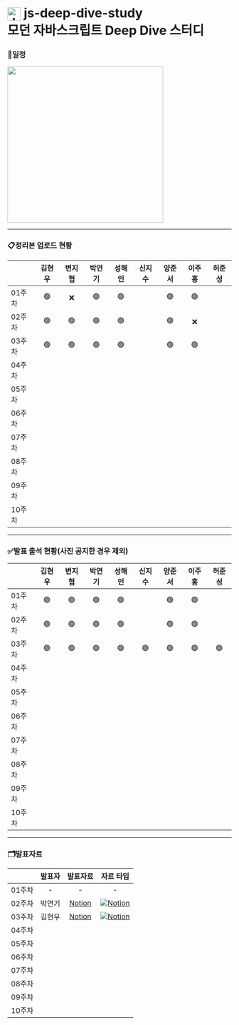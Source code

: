 # <img src="https://velog.velcdn.com/images/dlwnghd/post/da4bbe28-91a6-4da8-91d7-0f5d67c5b7af/image.png" alt="Javascript" style="vertical-align: bottom;" width="30px"> js-deep-dive-study</br>모던 자바스크립트 Deep Dive 스터디


### 📅일정
<img src="https://github.com/user-attachments/assets/c0d11f06-e9ed-40bc-8a71-abedfac191c0" width="350px" />

---


<!--복사 붙여넣기 : Ctrl + C or V |    🟢    ❌ -->
### 📋정리본 업로드 현황
|          |  김현우 |  변지협 |  박연기 |  성해인 |  신지수 |  양준서 |  이주홍 |  허준성 |
|----------|:-------:|:-------:|:-------:|:-------:|:-------:|:-------:|:-------:|:-------:|
| 01주차   |    🟢   |    ❌  |    🟢   |   🟢   |         |    🟢   |    🟢   |        |
| 02주차   |    🟢   |    🟢  |    🟢   |   🟢   |         |    🟢   |    ❌   |        |
| 03주차   |    🟢   |    🟢  |    🟢   |   🟢   |         |    🟢   |    🟢   |        |
| 04주차   |         |         |         |         |         |         |         |         |
| 05주차   |         |         |         |         |         |         |         |         |
| 06주차   |         |         |         |         |         |         |         |         |
| 07주차   |         |         |         |         |         |         |         |         |
| 08주차   |         |         |         |         |         |         |         |         |
| 09주차   |         |         |         |         |         |         |         |         |
| 10주차   |         |         |         |         |         |         |         |         |

---

### ✅발표 출석 현황(사진 공지한 경우 제외)
|          |  김현우 |  변지협 |  박연기 |  성해인 |  신지수 |  양준서 |  이주홍 |  허준성 |
|----------|:-------:|:-------:|:-------:|:-------:|:-------:|:-------:|:-------:|:-------:|
| 01주차   |    🟢   |    🟢  |    🟢   |   🟢   |         |    🟢   |    🟢   |        |
| 02주차   |    🟢   |    🟢  |    🟢   |   🟢   |         |    🟢   |    🟢   |        |
| 03주차   |    🟢   |    🟢  |    🟢   |   🟢   |   🟢    |    🟢   |    🟢  |   🟢     |
| 04주차   |         |         |         |         |         |         |         |         |
| 05주차   |         |         |         |         |         |         |         |         |
| 06주차   |         |         |         |         |         |         |         |         |
| 07주차   |         |         |         |         |         |         |         |         |
| 08주차   |         |         |         |         |         |         |         |         |
| 09주차   |         |         |         |         |         |         |         |         |
| 10주차   |         |         |         |         |         |         |         |         |
---

<!-- 발표자료(ex1) : [발표자료타입명](발표링크) -->
<!-- 발표자료(ex2) : [Notion](https://amethyst-cinnamon-178.notion.site/7c715e0fd72a4aa695874a491274228d) -->

<!-- 자료타입(ex1) : [![자료 타입](뱃지 정의)](자료사용 타입 출처) -->
<!-- 자료타입(ex2) : [![Notion](https://img.shields.io/badge/-Notion-FFFFFF?style=for-the-badge&logo=notion&logoColor=black)](https://www.notion.so/) -->
<!-- 참고 자료 : https://velog.io/@cha-suyeon/github-%EA%B9%83%ED%97%88%EB%B8%8C-%EB%A6%AC%EB%93%9C%EB%AF%B8%EC%97%90%EC%84%9C-%EB%B1%83%EC%A7%80-%EB%A7%8C%EB%93%A4%EA%B8%B0 -->

### 🗂️발표자료
|          |  발표자  |  발표자료  |  자료 타입  |
|----------|:-------:|:-------:|:-------:|
| 01주차   |    -    |    -   |   -    |
| 02주차   | 박연기   | [Notion](https://amethyst-cinnamon-178.notion.site/7c715e0fd72a4aa695874a491274228d) | [![Notion](https://img.shields.io/badge/-Notion-FFFFFF?style=for-the-badge&logo=notion&logoColor=black)](https://www.notion.so/) |
| 03주차   |   김현우 |    [Notion](https://sunrise-plantain-8b7.notion.site/3-cb5d3d88a6e34754ae7945ae3845844d) | [![Notion](https://img.shields.io/badge/-Notion-FFFFFF?style=for-the-badge&logo=notion&logoColor=black)](https://www.notion.so/)     |         |
| 04주차   |         |         |         |
| 05주차   |         |         |         |
| 06주차   |         |         |         |
| 07주차   |         |         |         |
| 08주차   |         |         |         |
| 09주차   |         |         |         |
| 10주차   |         |         |         |
